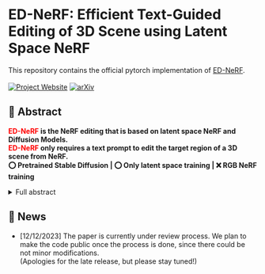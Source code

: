 # ED-NeRF: Efficient Text-Guided Editing of 3D Scene using Latent Space NeRF

This repository contains the official pytorch implementation of [ED-NeRF](#).
<br/> <br/>
[![Project Website](https://img.shields.io/badge/Project-Website-orange)](https://jhq1234.github.io/ed-nerf.github.io/)
[![arXiv](https://img.shields.io/badge/arXiv-2312.00845-b31b1b.svg)](https://arxiv.org/abs/2310.02712)

## 🌱 Abstract
<b><font color="red">ED-NeRF</font> is the NeRF editing that is based on latent space NeRF and Diffusion Models.<br>
<font color="red">ED-NeRF</font> only requires a text prompt to edit the target region of a 3D scene from NeRF.<br>
:o: Pretrained Stable Diffusion |
:o: Only latent space training |
:x: RGB NeRF training</b>

<details><summary>Full abstract</summary>


> In this work, we introduce an efficient text-guided editing NeRF with zero-shot setting using diffusion model and latent space NeRF. Recently, there has been a significant advancement in text-to-image diffusion models, leading to groundbreaking performance in 2D image generation. These advancements have been extended to 3D models, enabling the generation of novel 3D objects from textual descriptions. This has evolved into NeRF editing methods, which allow the manipulation of existing 3D objects through textual conditioning. However, existing NeRF editing techniques have faced limitations in their performance due to slow training speeds and the use of loss functions that do not adequately consider editing. To address this, here we present a novel 3D NeRF editing approach dubbed ED-NeRF by successfully embedding real-world scenes into the latent space of the latent diffusion model (LDM) through a unique refinement layer. This approach enables us to obtain a NeRF backbone that is not only faster but also more amenable to editing compared to traditional image space NeRF editing. Furthermore, we propose an improved loss function tailored for editing by migrating the delta denoising score (DDS) distillation loss, originally used in 2D image editing to the three-dimensional domain. This novel loss function surpasses the well-known score distillation sampling (SDS) loss in terms of suitability for editing purposes. Our experimental results demonstrate that ED-NeRF achieves faster editing speed while producing improved output quality compared to state-of-the-art 3D editing models.
</details>

## :memo: News
* [12/12/2023] The paper is currently under review process. We plan to make the code public once the process is done, since there could be not minor modifications.
  <br> (Apologies for the late release, but please stay tuned!)
